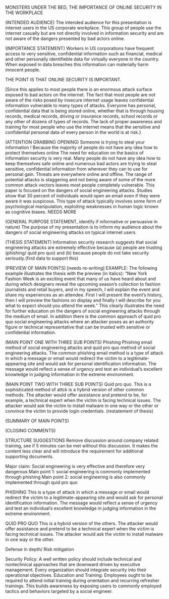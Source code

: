 MONSTERS UNDER THE BED, THE IMPORTANCE OF ONLINE SECURITY IN THE WORKPLACE

(INTENDED AUDIENCE)
The intended audience for this presentation is internet users in the US corporate workplace. This group of people use the internet casually but are not directly involved in information security and are not aware of the dangers presented by bad actors online.

(IMPORTANCE STATEMENT)
Workers in US corporations have frequent access to very sensitive, confidential information such as financial, medical and other personally identifieble data for virtually everyone in the country. When exposed in data breaches this information can materially harm innocent people. 

THE POINT IS THAT ONLINE SECURITY IS IMPORTANT. 

[Since this applies to most people there is an enormous attack surface exposed to bad actors on the internet. The fact that most people are not aware of the risks posed by insecure internet usage leaves confidential information vulnerable to many types of attacks. Everyone has personal, confidential data that is being stored online, whether that is through housing records, medical records, driving or insurance records, school records or any other of dozens of types of records. The lack of proper awareness and training for most people who use the internet means that the sensitive and confidential personal data of every person in the world is at risk.}     

(ATTENTION GRABBING OPENING)
Someone is trying to steal your information ! Because the majority of people do not have any idea how to protect themselves online 
The need for education on the basics of information security is very real. Many people do not have any idea how to keep themselves safe online and numerous bad actors are trying to steal sensitive, confidential information from wherever they can to use for personal gain. Threats are everywhere online and offline. The range of potential attacks is staggering and not being aware of some of the more common attack vectors leaves most people completely vulnerable. This paper is focused on the dangers of social engineering attacks. Studies show that 30 percent of individuals would open an email even if they were aware it was suspicous. This type of attack typically involves some form of psychological manipulation, exploiting weaknesses in human logic known as cognitive biases. NEEDS MORE

(GENERAL PURPOSE STATEMENT, identify if informative or persuasive in nature)
The purpose of my presentation is to inform my audience about the dangers of social engineering attacks on typical internet users.

(THESIS STATEMENT)
Information security research suggests that social engineering attacks are extremely effective because (a) people are trusting (phishing/ quid pro quo) and (b) because people do not take security seriously.(find data to support this)

(PREVIEW OF MAIN POINTS) [needs re-writing]
EXAMPLE: The following example illustrates the thesis with the preview (in italics): “New York Fashion Week is an exciting event that many of us have heard about and during which designers reveal the upcoming season’s collection to fashion journalists and retail buyers, and in my speech, I will explain the event and share my experiences as an attendee. First I will present the event’s history, then I will preview the fashions on display and finally I will describe for you what to expect should you attend the week.”
This clearly illustrates the need for further education on the dangers of social engineering attacks through the medium of email. In addition there is the common approach of quid pro quo social engineering attacks where an attacker poses as an authority figure or technical representative that can be trusted with sensitive or confidential information.

(MAIN POINT ONE WITH THREE SUB POINTS)
Phishing
Phishing email method of social engineering attacks and quid pro quo method of social engineering attacks.
The common phishing email method is a type of attack in which a message or email would redirect the victim to a legitimate-appearing site and would ask for personal identification information.
The message would reflect a sense of urgency and test an individual’s excellent knowledge in judging information in the extreme environment.

(MAIN POINT TWO WITH THREE SUB POINTS)
Quid pro quo.
This is a sophisticated method of attck is a hybrid version of other common methods. The attacker would offer assistance and pretend to be, for example, a technical expert when the victim is facing technical issues. The attacker would ask the victim to install malware in one way or the other or convince the victim to provide login credentials.
(restatement of thesis)

(SUMMARY OF MAIN POINTS)

(CLOSING COMMENTS)


STRUCTURE SUGGESTIONS
Remove discussion around company related training, see if 5 minutes can be met without this discussion. It makes the content less clear and will introduce the requirement for additional supporting documents.




Major claim: Social engineering is very effective and therefore very dangerous
Main point 1: social engineering is commonly implemented through phishing 
Main point 2: social engineering is also commonly implemented through quid pro quo 


PHISHING
This is a type of attack in which a message or email would redirect the victim to a legitimate-appearing site and would ask for personal identification information.
The message would reflect a sense of urgency and test an individual’s excellent knowledge in judging information in the extreme environment.


QUID PRO QUO
This is a hybrid version of the others. The attacker would offer assistance and pretend to be a technical expert when the victim is facing technical issues. The attacker would ask the victim to install malware in one way or the other.


Defense in depth/ Risk mitigation

Security Policy: A well written policy should
include technical and nontechnical approaches that
are downward driven by executive management.
Every organization should integrate security into
their operational objectives.
Education and Training: Employees ought to be
required to attend initial training during orientation
and recurring refresher trainings.
This builds
awareness by exposing users to commonly employed
tactics and behaviors targeted by a social engineer.
